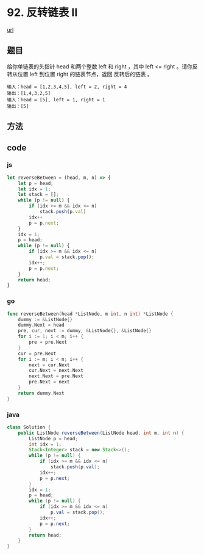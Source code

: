 # 92. 反转链表 II

[url](https://leetcode-cn.com/problems/reverse-linked-list-ii/)

## 题目

给你单链表的头指针 head 和两个整数 left 和 right ，其中 left <= right 。请你反转从位置 left 到位置 right 的链表节点，返回 反转后的链表 。

[](https://assets.leetcode.com/uploads/2021/02/19/rev2ex2.jpg)


```
输入：head = [1,2,3,4,5], left = 2, right = 4
输出：[1,4,3,2,5]
输入：head = [5], left = 1, right = 1
输出：[5]
```

## 方法


## code

### js

```js
let reverseBetween = (head, m, n) => {
    let p = head;
    let idx = 1;
    let stack = [];
    while (p != null) {
        if (idx >= m && idx <= n)
            stack.push(p.val)
        idx++
        p = p.next;
    }
    idx = 1;
    p = head;
    while (p != null) {
        if (idx >= m && idx <= n)
            p.val = stack.pop();
        idx++;
        p = p.next;
    }
    return head;
}
```

### go

```go
func reverseBetween(head *ListNode, m int, n int) *ListNode {
    dummy := &ListNode{}
    dummy.Next = head
    pre, cur, next := dummy, &ListNode{}, &ListNode{}
    for i := 1; i < m; i++ {
        pre = pre.Next
    }
    cur = pre.Next
    for i := m; i < n; i++ {
        next = cur.Next
        cur.Next = next.Next
        next.Next = pre.Next
        pre.Next = next
    }
    return dummy.Next
}
```

### java

```java
class Solution {
    public ListNode reverseBetween(ListNode head, int m, int n) {
        ListNode p = head;
        int idx = 1;
        Stack<Integer> stack = new Stack<>();
        while (p != null) {
            if (idx >= m && idx <= n)
                stack.push(p.val);
            idx++;
            p = p.next;
        }
        idx = 1;
        p = head;
        while (p != null) {
            if (idx >= m && idx <= n)
                p.val = stack.pop();
            idx++;
            p = p.next;
        }
        return head;
    }
}
```

